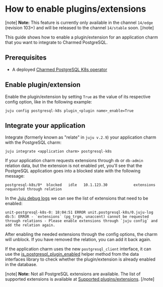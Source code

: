 # How to enable plugins/extensions

[note]
**Note:** This feature is currently only available in the channel `14/edge` (revision 103+) and will be released to the channel `14/stable` soon.
[/note]

This guide shows how to enable a plugin/extension for an application charm that you want to integrate to Charmed PostgreSQL.

## Prerequisites
* A deployed [Charmed PostgreSQL K8s operator](/t/charmed-postgresql-k8s-tutorial-deploy/9298?channel=14)

## Enable plugin/extension
Enable the plugin/extension by setting `True` as the value of its respective config option, like in the following example:

```shell
juju config postgresql-k8s plugin_<plugin name>_enable=True
```
## Integrate your application
Integrate (formerly known as "relate" in `juju v.2.9`) your application charm with the PostgreSQL charm:

```shell
juju integrate <application charm> postgresql-k8s 
```

If your application charm requests extensions through `db` or `db-admin` relation data, but the extension is not enabled yet, you'll see that the PostgreSQL application goes into a blocked state with the following message:
```shell
postgresql-k8s/0*  blocked   idle   10.1.123.30            extensions requested through relation
```

In the [Juju debug logs](https://juju.is/docs/juju/juju-debug-log) we can see the list of extensions that need to be enabled:

```shell
unit-postgresql-k8s-0: 18:04:51 ERROR unit.postgresql-k8s/0.juju-log db:5: ERROR - `extensions` (pg_trgm, unaccent) cannot be requested through relations - Please enable extensions through `juju config` and add the relation again.
```

After enabling the needed extensions through the config options, the charm will unblock. If you have removed the relation, you can add it back again.

If the application charm uses the new `postgresql_client` interface, it can use the [is_postgresql_plugin_enabled](https://charmhub.io/data-platform-libs/libraries/data_interfaces#databaserequires-is_postgresql_plugin_enabled) helper method from the data interfaces library to check whether the plugin/extension is already enabled in the database.

[note]
**Note:** Not all PostgreSQL extensions are available. The list of supported extensions is available at [ Supported plugins/extensions](/t/charmed-postgresql-k8s-reference-supported-plugins-extensions/10945).
[/note]